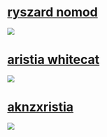 
# [ryszard nomod](https://github.com/Sago140/skinhub-essa/raw/refs/heads/main/ryszard%20nomod.osk)
[![](https://i.ibb.co/xjmn3WG/screenshot012.jpg)](https://github.com/Sago140/skinhub-essa/raw/refs/heads/main/ryszard%20nomod.osk)

# [aristia whitecat](https://github.com/Sago140/skinhub-essa/raw/refs/heads/main/aristia%20whitecat.osk)
[![](https://i.postimg.cc/DzNCspGJ/screenshot013.jpg)](https://github.com/Sago140/skinhub-essa/raw/refs/heads/main/aristia%20whitecat.osk)

# [aknzxristia](https://github.com/Sago140/skinhub-essa/raw/refs/heads/main/aknzxristia.osk)
[![](https://i.postimg.cc/156fZ8BL/screenshot015.jpg)](https://github.com/Sago140/skinhub-essa/raw/refs/heads/main/aknzxristia.osk)
